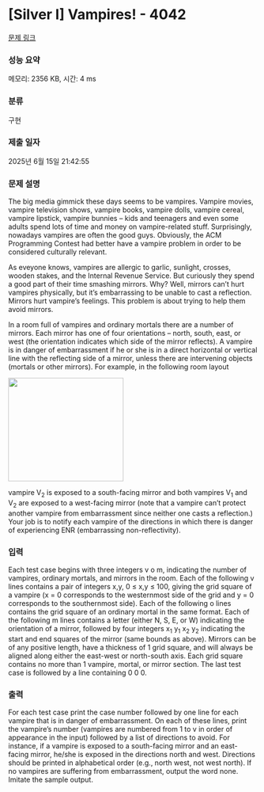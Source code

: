 # [Silver I] Vampires! - 4042 

[문제 링크](https://www.acmicpc.net/problem/4042) 

### 성능 요약

메모리: 2356 KB, 시간: 4 ms

### 분류

구현

### 제출 일자

2025년 6월 15일 21:42:55

### 문제 설명

<p>The big media gimmick these days seems to be vampires. Vampire movies, vampire television shows, vampire books, vampire dolls, vampire cereal, vampire lipstick, vampire bunnies – kids and teenagers and even some adults spend lots of time and money on vampire-related stuff. Surprisingly, nowadays vampires are often the good guys. Obviously, the ACM Programming Contest had better have a vampire problem in order to be considered culturally relevant.</p>

<p>As eveyone knows, vampires are allergic to garlic, sunlight, crosses, wooden stakes, and the Internal Revenue Service. But curiously they spend a good part of their time smashing mirrors. Why? Well, mirrors can’t hurt vampires physically, but it’s embarrassing to be unable to cast a reflection. Mirrors hurt vampire’s feelings. This problem is about trying to help them avoid mirrors.</p>

<p>In a room full of vampires and ordinary mortals there are a number of mirrors. Each mirror has one of four orientations – north, south, east, or west (the orientation indicates which side of the mirror reflects). A vampire is in danger of embarrassment if he or she is in a direct horizontal or vertical line with the reflecting side of a mirror, unless there are intervening objects (mortals or other mirrors). For example, in the following room layout</p>

<p><img alt="" src="https://www.acmicpc.net/upload/images2/vam.png" style="height:209px; width:233px"></p>

<p>vampire V<sub>2</sub> is exposed to a south-facing mirror and both vampires V<sub>1</sub> and V<sub>2</sub> are exposed to a west-facing mirror (note that a vampire can’t protect another vampire from embarrassment since neither one casts a reflection.) Your job is to notify each vampire of the directions in which there is danger of experiencing ENR (embarrassing non-reflectivity).</p>

### 입력 

 <p>Each test case begins with three integers v o m, indicating the number of vampires, ordinary mortals, and mirrors in the room. Each of the following v lines contains a pair of integers x,y, 0 ≤ x,y ≤ 100, giving the grid square of a vampire (x = 0 corresponds to the westernmost side of the grid and y = 0 corresponds to the southernmost side). Each of the following o lines contains the grid square of an ordinary mortal in the same format. Each of the following m lines contains a letter (either N, S, E, or W) indicating the orientation of a mirror, followed by four integers x<sub>1</sub> y<sub>1</sub> x<sub>2</sub> y<sub>2</sub> indicating the start and end squares of the mirror (same bounds as above). Mirrors can be of any positive length, have a thickness of 1 grid square, and will always be aligned along either the east-west or north-south axis. Each grid square contains no more than 1 vampire, mortal, or mirror section. The last test case is followed by a line containing 0 0 0.</p>

### 출력 

 <p>For each test case print the case number followed by one line for each vampire that is in danger of embarrassment. On each of these lines, print the vampire’s number (vampires are numbered from 1 to v in order of appearance in the input) followed by a list of directions to avoid. For instance, if a vampire is exposed to a south-facing mirror and an east-facing mirror, he/she is exposed in the directions north and west. Directions should be printed in alphabetical order (e.g., north west, not west north). If no vampires are suffering from embarrassment, output the word none. Imitate the sample output.</p>

